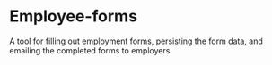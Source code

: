 # Employee-forms
A tool for filling out employment forms, persisting the form data, and emailing the completed forms to employers.
